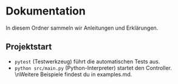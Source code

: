 # Dokumentation

In diesem Ordner sammeln wir Anleitungen und Erklärungen.

## Projektstart

* `pytest` (Testwerkzeug) führt die automatischen Tests aus.
* `python src/main.py` (Python-Interpreter) startet den Controller.
\nWeitere Beispiele findest du in examples.md.
